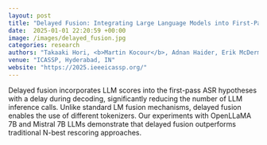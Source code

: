 ```yaml
---
layout: post
title: "Delayed Fusion: Integrating Large Language Models into First-Pass Decoding in End-to-end Speech Recognition"
date:  2025-01-01 22:20:59 +00:00
image: /images/delayed_fusion.jpg
categories: research
authors: "Takaaki Hori, <b>Martin Kocour</b>, Adnan Haider, Erik McDermott, Xiaodan Zhuang"
venue: "ICASSP, Hyderabad, IN"
website: "https://2025.ieeeicassp.org/"
---
```

Delayed fusion incorporates LLM scores into the first-pass ASR hypotheses with a delay during decoding, significantly reducing the number of LLM inference calls. Unlike standard LM fusion mechanisms, delayed fusion enables the use of different tokenizers. Our experiments with OpenLLaMA 7B and Mistral 7B LLMs demonstrate that delayed fusion outperforms traditional N-best rescoring approaches.
